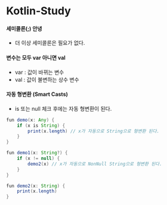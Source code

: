 # Kotlin-Study

#### 세미콜론(;) 안녕
- 더 이상 세미콜론은 필요가 없다.

#### 변수는 모두 var 아니면 val
- var : 값이 바뀌는 변수
- val : 값이 불변하는 상수 변수

#### 자동 형변환 (Smart Casts)
- is 또는 null 체크 후에는 자동 형변환이 된다.
```java
fun demo(x: Any) {
    if (x is String) {
        print(x.length) // x가 자동으로 String으로 형변환 된다.
    }
}
```
```java
fun demo1(x: String?) {
    if (x != null) {
        demo2(x) // x가 자동으로 NonNull String으로 형변환 된다.
    }
}

fun demo2(x: String) {
    print(x.length)
}
```
